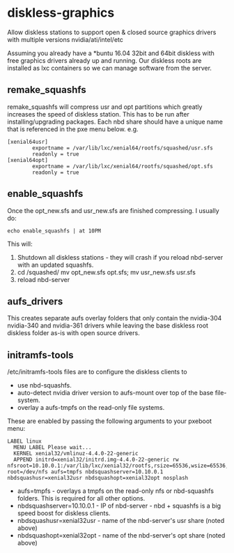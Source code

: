 # diskless-graphics
Allow diskless stations to support open &amp; closed source graphics drivers with multiple versions nvidia/ati/intel/etc

Assuming you already have a *buntu 16.04 32bit and 64bit diskless with free graphics drivers already up and running.   Our diskless roots are installed as lxc containers so we can manage software from the server.

## remake_squashfs
remake_squashfs will compress usr and opt partitions which greatly increases the speed of diskless station.  This has to be run after installing/upgrading packages.  Each nbd share should have a unique name that is referenced in the pxe menu below. e.g.

```
[xenial64usr]
        exportname = /var/lib/lxc/xenial64/rootfs/squashed/usr.sfs
        readonly = true
[xenial64opt]
        exportname = /var/lib/lxc/xenial64/rootfs/squashed/opt.sfs
        readonly = true

```

## enable_squashfs
Once the opt_new.sfs and usr_new.sfs are finished compressing.  I usually do:
```
echo enable_squashfs | at 10PM
```
This will:
1. Shutdown all diskless stations - they will crash if you reload nbd-server with an updated squashfs.
2. cd /squashed/ mv opt_new.sfs opt.sfs; mv usr_new.sfs usr.sfs
3. reload nbd-server

## aufs_drivers
This creates separate aufs overlay folders that only contain the nvidia-304 nvidia-340 and nvidia-361 drivers while leaving the base diskless root diskless folder as-is with open source drivers.

## initramfs-tools
/etc/initramfs-tools files are to configure the diskless clients to
* use nbd-squashfs.
* auto-detect nvidia driver version to aufs-mount over top of the base file-system.
* overlay a aufs-tmpfs on the read-only file systems.

These are enabled by passing the following arguments to your pxeboot menu:
```
LABEL linux
  MENU LABEL Please wait...
  KERNEL xenial32/vmlinuz-4.4.0-22-generic
  APPEND initrd=xenial32/initrd.img-4.4.0-22-generic rw nfsroot=10.10.0.1:/var/lib/lxc/xenial32/rootfs,rsize=65536,wsize=65536,timeo=600,retrans=5 root=/dev/nfs aufs=tmpfs nbdsquashserver=10.10.0.1 nbdsquashusr=xenial32usr nbdsquashopt=xenial32opt nosplash
```
* aufs=tmpfs -  overlays a tmpfs on the read-only nfs or nbd-squashfs folders.  This is required for all other options.
* nbdsquashserver=10.10.0.1 - IP of nbd-server - nbd + squashfs is a big speed boost for diskless clients.
* nbdsquashusr=xenial32usr - name of the nbd-server's usr share (noted above)
* nbdsquashopt=xenial32opt - name of the nbd-server's opt share (noted above)
